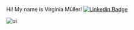 
Hi! My name is Virgínia Müller!
[![Linkedin Badge](https://img.shields.io/badge/-Virgínia%20Muller-6633cc?style=flat-square&logo=Linkedin&logoColor=white&link=https://www.linkedin.com/in/virginia-s-muller/)](https://www.linkedin.com/in/virginia-s-muller/)


![oi](https://pbs.twimg.com/profile_banners/303375948/1522374581/1500x500.png)
